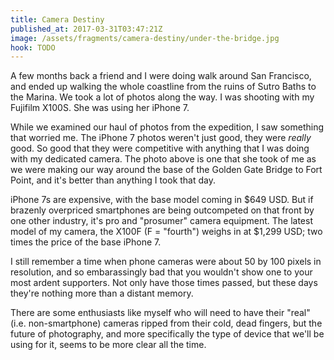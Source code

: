 ```yaml
---
title: Camera Destiny
published_at: 2017-03-31T03:47:21Z
image: /assets/fragments/camera-destiny/under-the-bridge.jpg
hook: TODO
---
```


A few months back a friend and I were doing walk around San
Francisco, and ended up walking the whole coastline from
the ruins of Sutro Baths to the Marina. We took a lot of
photos along the way. I was shooting with my Fujifilm
X100S. She was using her iPhone 7.

While we examined our haul of photos from the expedition, I
saw something that worried me. The iPhone 7 photos weren't
just good, they were _really_ good. So good that they were
competitive with anything that I was doing with my
dedicated camera. The photo above is one that she took of
me as we were making our way around the base of the Golden
Gate Bridge to Fort Point, and it's better than anything I
took that day.

iPhone 7s are expensive, with the base model coming in $649
USD. But if brazenly overpriced smartphones are being
outcompeted on that front by one other industry, it's pro
and "prosumer" camera equipment. The latest model of my
camera, the X100F (F = "fourth") weighs in at $1,299 USD;
two times the price of the base iPhone 7.

I still remember a time when phone cameras were about 50 by
100 pixels in resolution, and so embarassingly bad that you
wouldn't show one to your most ardent supporters. Not only
have those times passed, but these days they're nothing
more than a distant memory.

There are some enthusiasts like myself who will need to
have their "real" (i.e. non-smartphone) cameras ripped from
their cold, dead fingers, but the future of photography,
and more specifically the type of device that we'll be
using for it, seems to be more clear all the time.
